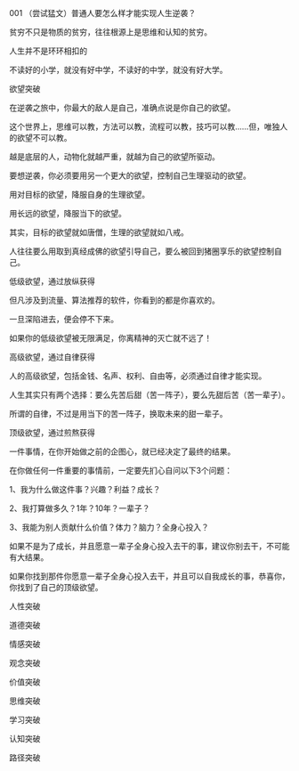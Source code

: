 001 （尝试猛文）普通人要怎么样才能实现人生逆袭？







贫穷不只是物质的贫穷，往往根源上是思维和认知的贫穷。

人生并不是环环相扣的

不读好的小学，就没有好中学，不读好的中学，就没有好大学。



欲望突破

在逆袭之旅中，你最大的敌人是自己，准确点说是你自己的欲望。

这个世界上，思维可以教，方法可以教，流程可以教，技巧可以教……但，唯独人的欲望不可以教。

越是底层的人，动物化就越严重，就越为自己的欲望所驱动。

要想逆袭，你必须要用另一个更大的欲望，控制自己生理驱动的欲望。

用对目标的欲望，降服自身的生理欲望。

用长远的欲望，降服当下的欲望。

其实，目标的欲望就如唐僧，生理的欲望就如八戒。

人往往要么用取到真经成佛的欲望引导自己，要么被回到猪圈享乐的欲望控制自己。



低级欲望，通过放纵获得

但凡涉及到流量、算法推荐的软件，你看到的都是你喜欢的。

一旦深陷进去，便会停不下来。

如果你的低级欲望被无限满足，你离精神的灭亡就不远了！



高级欲望，通过自律获得

人的高级欲望，包括金钱、名声、权利、自由等，必须通过自律才能实现。

人生其实只有两个选择：要么先苦后甜（苦一阵子），要么先甜后苦（苦一辈子）。

所谓的自律，不过是用当下的苦一阵子，换取未来的甜一辈子。



顶级欲望，通过煎熬获得

一件事情，在你开始做之前的企图心，就已经决定了最终的结果。

在你做任何一件重要的事情前，一定要先扪心自问以下3个问题：

1、我为什么做这件事？兴趣？利益？成长？

2、我打算做多久？1年？10年？一辈子？

3、我能为别人贡献什么价值？体力？脑力？全身心投入？



如果不是为了成长，并且愿意一辈子全身心投入去干的事，建议你别去干，不可能有大结果。

如果你找到那件你愿意一辈子全身心投入去干，并且可以自我成长的事，恭喜你，你找到了自己的顶级欲望。















人性突破

道德突破

情感突破

观念突破

价值突破

思维突破

学习突破

认知突破

路径突破



